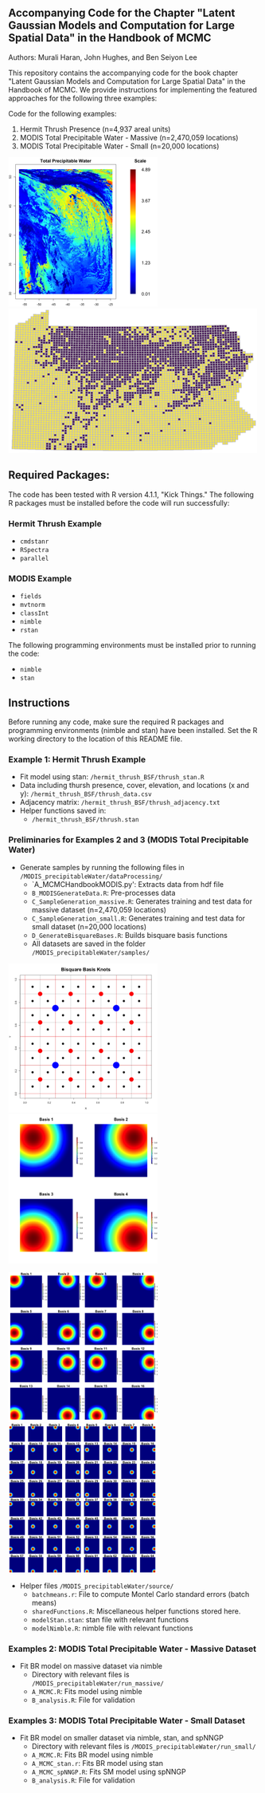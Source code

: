 ## Accompanying Code for the Chapter "Latent Gaussian Models and Computation for Large Spatial Data" in the Handbook of MCMC

Authors: Murali Haran, John Hughes, and Ben Seiyon Lee

This repository contains the accompanying code for the book chapter "Latent Gaussian Models and Computation for Large Spatial Data" in the Handbook of MCMC. We provide instructions for implementing the featured approaches for the following three examples: 

Code for the following examples:
1. Hermit Thrush Presence (n=4,937 areal units)
2. MODIS Total Precipitable Water - Massive (n=2,470,059 locations)
3. MODIS Total Precipitable Water - Small (n=20,000 locations)


<p float="left">
  <img src="/MODIS_precipitableWater/TotalPrecipitableWater.png" width="300" />
  <img src="/hermit_thrush_BSF/thrushdata.png" width="500" />
</p>


## Required Packages:
The code has been tested with R version 4.1.1, "Kick Things."  The following R packages must be installed before the code will run successfully:

### Hermit Thrush Example
- `cmdstanr`
- `RSpectra`
- `parallel`

### MODIS Example
- `fields`
- `mvtnorm`
- `classInt`
- `nimble`
- `rstan`

The following programming environments must be installed prior to running the code:
- `nimble`
- `stan`

## Instructions

Before running any code, make sure the required R packages and programming environments (nimble and stan) have been installed.  Set the R working directory to the location of this README file.

### Example 1: Hermit Thrush Example 
- Fit model using stan: `/hermit_thrush_BSF/thrush_stan.R`
- Data including thursh presence, cover, elevation, and locations (x and y): `/hermit_thrush_BSF/thrush_data.csv`
- Adjacency matrix: `/hermit_thrush_BSF/thrush_adjacency.txt`
- Helper functions saved in:
  + `/hermit_thrush_BSF/thrush.stan`

### Preliminaries for Examples 2 and 3 (MODIS Total Precipitable Water)
- Generate samples by running the following files in `/MODIS_precipitableWater/dataProcessing/`
  + `A_MCMCHandbookMODIS.py': Extracts data from hdf file
  + `B_MODISGenerateData.R`: Pre-processes data
  + `C_SampleGeneration_massive.R`: Generates training and test data for massive dataset (n=2,470,059 locations)
  + `C_SampleGeneration_small.R`: Generates training and test data for small dataset (n=20,000 locations)
  + `D_GenerateBisquareBases.R`: Builds bisquare basis functions
  + All datasets are saved in the folder `/MODIS_precipitableWater/samples/`

<p float="left">
  <img src="/MODIS_precipitableWater/source/figures/bisquareBasis.png" width="300" />
  <img src="/MODIS_precipitableWater/source/figures/BS_Basis_1.png" width="300" />
</p>
<p float="left">
  <img src="/MODIS_precipitableWater/source/figures/BS_Basis_2.png" width="300" />
  <img src="/MODIS_precipitableWater/source/figures/BS_Basis_3.png" width="300" />
</p>


- Helper files `/MODIS_precipitableWater/source/`
  + `batchmeans.r`: File to compute Montel Carlo standard errors (batch means)
  + `sharedFunctions.R`: Miscellaneous helper functions stored here.
  + `modelStan.stan`: stan file with relevant functions
  + `modelNimble.R`: nimble file with relevant functions

### Examples 2: MODIS Total Precipitable Water - Massive Dataset 
- Fit BR model on massive dataset via nimble
  + Directory with relevant files is `/MODIS_precipitableWater/run_massive/`
  + `A_MCMC.R`: Fits model using nimble
  + `B_analysis.R`: File for validation   

### Examples 3: MODIS Total Precipitable Water - Small Dataset 
- Fit BR model on smaller dataset via nimble, stan, and spNNGP
  + Directory with relevant files is `/MODIS_precipitableWater/run_small/`
  + `A_MCMC.R`: Fits BR model using nimble
  + `A_MCMC_stan.r`: Fits BR model using stan
  + `A_MCMC_spNNGP.R`: Fits SM model using spNNGP
  + `B_analysis.R`: File for validation


 
   
